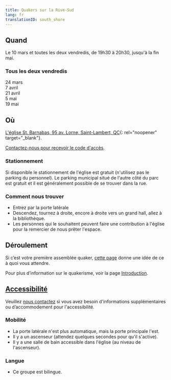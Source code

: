 ```yaml
---
title: Quakers sur la Rive-Sud
lang: fr
translationID: south_shore
---
```

## Quand
Le 10 mars et toutes les deux vendredis, de 19h30 à 20h30, jusqu'à la fin mai.
### Tous les deux vendredis
24 mars  
7 avril  
21 avril  
5 mai  
19 mai  

## Où
[L'église St. Barnabas, 95 av. Lorne, Saint-Lambert, QC](https://goo.gl/maps/BSGXnGXRBBchZZrz7){: rel="noopener" target="_blank"}.

<i class="fas fa-exclamation-triangle"></i> [Contactez-nous pour recevoir le code d'accès](/contact-fr).
### Stationnement
Si disponible le stationnement de l'église est gratuit (n'utilisez pas le parking du personnel). Le parking municipal situé de l'autre côté du parc est gratuit et il est généralement possible de se trouver dans la rue.

### Comment nous trouver

* Entrez par la porte latérale
* Descendez, tournez à droite, encore à droite vers un grand hall, allez à la bibliothèque.
* Les personnes qui le souhaitent peuvent faire une contribution à l'église pour la remercier de nous prêter l'espace.

## Déroulement
Si c’est votre première assemblée quaker, [cette page](/à_propos) donne une idée de ce à quoi vous attendre.

Pour plus d’information sur le quakerisme, voir la page [Introduction](/intro-fr).

## [Accessibilité](/accessibilité) <span class="stanchor"><a name="accessibilité"></a></span>
Veuillez [nous contactez](/contact-fr) si vous avez besoin d'informations supplémentaires ou d’accommodement pour l'accessibilité.
### Mobilité
* La porte latérale n'est plus automatique, mais la porte principale l'est.
* Il y a un ascenseur (attendez quelques secondes pour qu'il s'active).
* Il y a une salle de bain accessible dans l'église (au niveau de l'ascenseur).

### Langue
* Ce groupe est bilingue.
